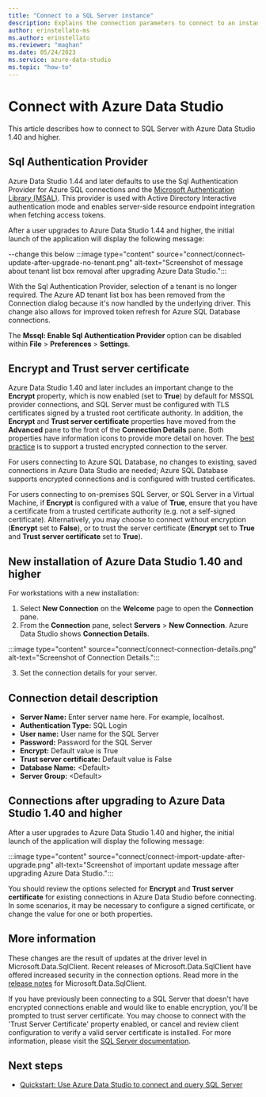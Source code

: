 ```yaml
---
title: "Connect to a SQL Server instance"
description: Explains the connection parameters to connect to an instance of SQL Server with Azure Data Studio. Includes details about how to secure and encrypt connections.
author: erinstellato-ms
ms.author: erinstellato
ms.reviewer: "maghan"
ms.date: 05/24/2023
ms.service: azure-data-studio
ms.topic: "how-to"
---
```


# Connect with Azure Data Studio

This article describes how to connect to SQL Server with Azure Data Studio 1.40 and higher.

## Sql Authentication Provider

Azure Data Studio 1.44 and later defaults to use the Sql Authentication Provider for Azure SQL connections and the [Microsoft Authentication Library (MSAL)](/azure/active-directory/develop/msal-overview).  This provider is used with Active Directory Interactive authentication mode and enables server-side resource endpoint integration when fetching access tokens.  

After a user upgrades to Azure Data Studio 1.44 and higher, the initial launch of the application will display the following message:

--change this below
:::image type="content" source="connect/connect-update-after-upgrade-no-tenant.png" alt-text="Screenshot of message about tenant list box removal after upgrading Azure Data Studio.":::

With the Sql Authentication Provider, selection of a tenant is no longer required.  The Azure AD tenant list box has been removed from the Connection dialog because it's now handled by the underlying driver.  This change also allows for improved token refresh for Azure SQL Database connections.

The **Mssql: Enable Sql Authentication Provider** option can be disabled within **File** > **Preferences** > **Settings**.

## Encrypt and Trust server certificate

Azure Data Studio 1.40 and later includes an important change to the **Encrypt** property, which is now enabled (set to **True**) by default for MSSQL provider connections, and SQL Server must be configured with TLS certificates signed by a trusted root certificate authority. In addition, the **Encrypt** and **Trust server certificate** properties have moved from the **Advanced** pane to the front of the **Connection Details** pane. Both properties have information icons to provide more detail on hover. The [best practice](/sql/relational-databases/security/securing-sql-server) is to support a trusted encrypted connection to the server.

For users connecting to Azure SQL Database, no changes to existing, saved connections in Azure Data Studio are needed; Azure SQL Database supports encrypted connections and is configured with trusted certificates.

For users connecting to on-premises SQL Server, or SQL Server in a Virtual Machine, if **Encrypt** is configured with a value of **True**, ensure that you have a certificate from a trusted certificate authority (e.g. not a self-signed certificate). Alternatively, you may choose to connect without encryption (**Encrypt** set to **False**), or to trust the server certificate (**Encrypt** set to **True** and **Trust server certificate** set to **True**).

## New installation of Azure Data Studio 1.40 and higher

For workstations with a new installation:

1. Select **New Connection** on the **Welcome** page to open the **Connection** pane.
2. From the **Connection** pane, select  **Servers** > **New Connection**.  Azure Data Studio shows **Connection Details**.

:::image type="content" source="connect/connect-connection-details.png" alt-text="Screenshot of Connection Details.":::

3. Set the connection details for your server.

## Connection detail description

- **Server Name:** Enter server name here. For example, localhost.
- **Authentication Type:** SQL Login
- **User name:** User name for the SQL Server
- **Password:** Password for the SQL Server
- **Encrypt:** Default value is True
- **Trust server certificate:** Default value is False
- **Database Name:** \<Default\>
- **Server Group:** \<Default\>

## Connections after upgrading to Azure Data Studio 1.40 and higher

After a user upgrades to Azure Data Studio 1.40 and higher, the initial launch of the application will display the following message:

:::image type="content" source="connect/connect-import-update-after-upgrade.png" alt-text="Screenshot of important update message after upgrading Azure Data Studio.":::

You should review the options selected for **Encrypt** and **Trust server certificate** for existing connections in Azure Data Studio before connecting. In some scenarios, it may be necessary to configure a signed certificate, or change the value for one or both properties.  

## More information

These changes are the result of updates at the driver level in Microsoft.Data.SqlClient. Recent releases of Microsoft.Data.SqlClient have offered increased security in the connection options. Read more in the [release notes](/sql/connect/ado-net/introduction-microsoft-data-sqlclient-namespace) for Microsoft.Data.SqlClient.

If you have previously been connecting to a SQL Server that doesn't have encrypted connections enable and would like to enable encryption, you'll be prompted to trust server certificate. You may choose to connect with the 'Trust Server Certificate' property enabled, or cancel and review client configuration to verify a valid server certificate is installed. For more information, please visit the [SQL Server documentation](/sql/database-engine/configure-windows/configure-sql-server-encryption).

## Next steps

- [Quickstart: Use Azure Data Studio to connect and query SQL Server](quickstart-sql-server.md)
